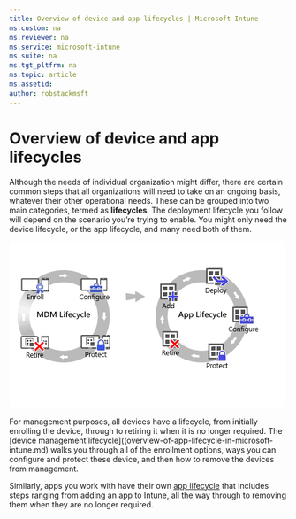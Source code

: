 ```yaml
---
title: Overview of device and app lifecycles | Microsoft Intune
ms.custom: na
ms.reviewer: na
ms.service: microsoft-intune
ms.suite: na
ms.tgt_pltfrm: na
ms.topic: article
ms.assetid:
author: robstackmsft
---
```

# Overview of device and app lifecycles

Although the needs of individual organization might differ, there are certain common steps that all organizations will need to take on an ongoing basis, whatever their other operational needs. These can be grouped into two main categories, termed as **lifecycles**. The deployment lifecycle you follow will depend on the scenario you’re trying to enable.  You might only need the device lifecycle, or the app lifecycle, and many need both of them.

![The MDM and app lifecycle](./media/mdmapplifecycle_v8.gif "mobile device and app lifecycle")

For management purposes, all devices have a lifecycle, from initially enrolling the device, through to retiring it when it is no longer required. The [device management lifecycle]((overview-of-app-lifecycle-in-microsoft-intune.md) walks you through all of the enrollment options, ways you can configure and protect these device, and then how to remove the devices from management.

Similarly, apps you work with have their own [app lifecycle](overview-of-device-lifecycle-in-microsoft-intune.md) that includes steps ranging from adding an app to Intune, all the way through to removing them when they are no longer required.
